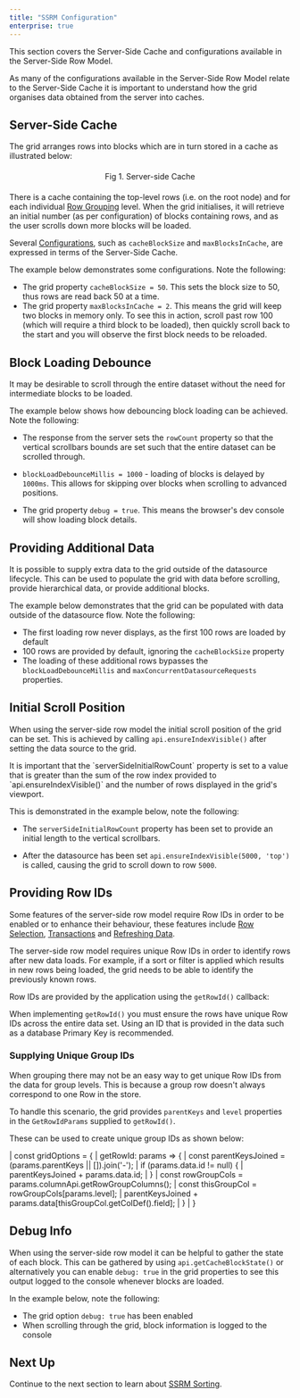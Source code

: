```yaml
---
title: "SSRM Configuration"
enterprise: true
---
```


This section covers the Server-Side Cache and configurations available in the Server-Side Row Model.

As many of the configurations available in the Server-Side Row Model relate to the Server-Side Cache it is important to
understand how the grid organises data obtained from the server into caches.

## Server-Side Cache

The grid arranges rows into blocks which are in turn stored in a cache as illustrated below:

<div style="text-align: center; margin-top: 20px; margin-bottom: 20px;">
    <image-caption src="server-side-model-configuration/resources/serverSideCache.png" alt="serverSideCache" constrained="true" centered="true"></image-caption>
    <div>Fig 1. Server-side Cache</div>
</div>

There is a cache containing the top-level rows (i.e. on the root node) and for each individual [Row Grouping](/server-side-model-grouping/)
level. When the grid initialises, it will retrieve an initial number (as per configuration) of blocks containing rows,
and as the user scrolls down more blocks will be loaded.

Several [Configurations](/server-side-model-api-reference/), such as `cacheBlockSize` and `maxBlocksInCache`, are expressed in terms of the Server-Side Cache.

The example below demonstrates some configurations. Note the following:

- The grid property `cacheBlockSize = 50`. This sets the block size to 50, thus rows are read back 50 at a time.
- The grid property `maxBlocksInCache = 2`. This means the grid will keep two blocks in memory only. To see this in action, scroll past row 100 (which will require a third block to be loaded), then quickly scroll back to the start and you will observe the first block needs to be reloaded.

<grid-example title='Cache Configurations' name='cache-configurations' type='generated' options='{ "enterprise": true, "modules": ["serverside"] }'></grid-example>

## Block Loading Debounce

It may be desirable to scroll through the entire dataset without the need for intermediate blocks to be loaded. 

The example below shows how debouncing block loading can be achieved. Note the following:

- The response from the server sets the `rowCount` property so that the vertical scrollbars bounds are set such that the entire dataset can be scrolled through.

- `blockLoadDebounceMillis = 1000` - loading of blocks is delayed by `1000ms`. This allows for skipping over blocks when scrolling to advanced positions.

- The grid property `debug = true`. This means the browser's dev console will show loading block details.

<grid-example title='Block Loading Debounce' name='block-load-debounce' type='generated' options='{ "enterprise": true, "modules": ["serverside", "menu", "columnpanel"] }'></grid-example>

## Providing Additional Data

It is possible to supply extra data to the grid outside of the datasource lifecycle. This can be used to populate the grid with data before scrolling, provide hierarchical data, or provide additional blocks.

<api-documentation source='grid-api/api.json' section='serverSideRowModel' names='["applyServerSideRowData"]' ></api-documentation>

The example below demonstrates that the grid can be populated with data outside of the datasource flow. Note the following:
- The first loading row never displays, as the first 100 rows are loaded by default
- 100 rows are provided by default, ignoring the `cacheBlockSize` property
- The loading of these additional rows  bypasses the `blockLoadDebounceMillis` and `maxConcurrentDatasourceRequests` properties.

<grid-example title='Additional Row Data' name='additional-row-data' type='generated' options='{ "enterprise": true, "modules": ["serverside"] }'></grid-example>

## Initial Scroll Position

When using the server-side row model the initial scroll position of the grid can be set. This is achieved by calling 
`api.ensureIndexVisible()` after setting the data source to the grid. 

<note>
It is important that the `serverSideInitialRowCount` property is set to a value that is greater than the sum of the row index provided to `api.ensureIndexVisible()` and the number of rows displayed in the grid's viewport.
</note>

This is demonstrated in the example below, note the following:

- The `serverSideInitialRowCount` property has been set to provide an initial length to the vertical scrollbars.

- After the datasource has been set `api.ensureIndexVisible(5000, 'top')` is called, causing the grid to scroll down to row `5000`.

<grid-example title='Initial Scroll Position' name='initial-scroll-position' type='generated' options='{ "enterprise": true, "modules": ["serverside", "menu", "columnpanel"] }'></grid-example>

## Providing Row IDs

Some features of the server-side row model require Row IDs in order to be enabled or to enhance their behaviour, these features include [Row Selection](/server-side-model-selection/),
[Transactions](/server-side-model-updating-transactions/) and [Refreshing Data](/server-side-model-updating-refresh/).

The server-side row model requires unique Row IDs in order to identify rows after new data loads. For example, if a sort or filter is applied which results in new rows being loaded, the grid needs
to be able to identify the previously known rows.

Row IDs are provided by the application using the `getRowId()` callback:

<api-documentation source='grid-options/properties.json' section='rowModels' names='["getRowId"]' ></api-documentation>

When implementing `getRowId()` you must ensure the rows have unique Row IDs across the entire data set. Using an ID that
is provided in the data such as a database Primary Key is recommended.

### Supplying Unique Group IDs

When grouping there may not be an easy way to get unique Row IDs from the data for group levels. This is because a group
row doesn't always correspond to one Row in the store. 

To handle this scenario, the grid provides `parentKeys` and `level` properties in the `GetRowIdParams` supplied to `getRowId()`.

These can be used to create unique group IDs as shown below:

<snippet>
| const gridOptions = {
|    getRowId: params => {
|        const parentKeysJoined = (params.parentKeys || []).join('-');
|        if (params.data.id != null) {
|            parentKeysJoined + params.data.id;
|        }
|        const rowGroupCols = params.columnApi.getRowGroupColumns();
|        const thisGroupCol = rowGroupCols[params.level];
|        parentKeysJoined + params.data[thisGroupCol.getColDef().field];
|     }
| }
</snippet>

## Debug Info

When using the server-side row model it can be helpful to gather the state of each block. This can be gathered by using `api.getCacheBlockState()` or alternatively you can enable `debug: true` in the grid properties to see this output logged to the console whenever blocks are loaded. 

In the example below, note the following:
- The grid option `debug: true` has been enabled
- When scrolling through the grid, block information is logged to the console

<grid-example title='Cache Block State' name='cache-block-state' type='generated' options='{ "enterprise": true, "modules": ["serverside", "menu", "columnpanel"] }'></grid-example>

## Next Up

Continue to the next section to learn about [SSRM Sorting](/server-side-model-sorting/).
